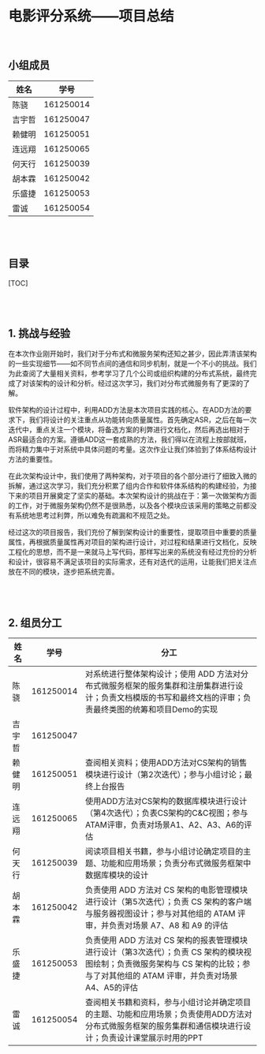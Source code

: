 # 电影评分系统——项目总结

<br/>

## 小组成员

| 姓名   | 学号      |
| ------ | --------- |
| 陈骁   | 161250014 |
| 吉宇哲 | 161250047 |
| 赖健明 | 161250051 |
| 连远翔 | 161250065 |
| 何天⾏ | 161250039 |
| 胡本霖 | 161250042 |
| 乐盛捷 | 161250053 |
| 雷诚   | 161250054 |

<br/>

<br/>

## 目录

[TOC]

<br/>

<br/>

## 1. 挑战与经验

在本次作业刚开始时，我们对于分布式和微服务架构还知之甚少，因此弄清该架构的一些实现细节——如不同节点间的通信和同步机制，就是一个不小的挑战。我们为此查阅了大量相关资料，参考学习了几个公司或组织构建的分布式系统，最终完成了对该架构的设计和分析。经过这次学习，我们对分布式微服务有了更深的了解。

软件架构的设计过程中，利用ADD方法是本次项目实践的核心。在ADD方法的要求下，我们将设计的关注重点从功能转向质量属性。首先确定ASR，之后在每一次迭代中，重点关注一个模块，将备选方案的利弊进行文档化，然后再选出相对于ASR最适合的方案。遵循ADD这一套成熟的方法，我们得以在流程上按部就班，而将精力集中于对系统中具体问题的考量。这次作业让我们体验到了体系结构设计方法的重要性。

在此次架构设计中，我们使用了两种架构，对于项目的各个部分进行了细致入微的拆解，通过这次学习，我们充分积累了组内合作和软件体系结构的构建经验，为接下来的项目开展奠定了坚实的基础。本次架构设计的挑战在于：第一次做架构方面的工作，对于微服务架构仍然不是很熟悉，以及各个模块应该采用的策略之前都没有系统地思考过利弊，所以难免有疏漏和不规范之处。

经过这次的项目报告，我们充份了解到架构设计的重要性，提取项目中重要的质量属性，再根据质量属性再对项目的架构进行设计，对过程和结果进行文档化，反映工程化的思想，而不是一来就马上写代码，那样写出来的系统没有经过充份的分析和设计，很容易不满足该项目的实际需求，还有对迭代的运用，让能我们把关注点放在不同的模块，逐步把系统完善。

<br/>

<br/>

## 2. 组员分工

| 姓名   | 学号      | 分工                                                         |
| ------ | --------- | ------------------------------------------------------------ |
| 陈骁   | 161250014 | 对系统进行整体架构设计；使用 ADD 方法对分布式微服务框架的服务集群和注册集群进行设计；负责文档模版的书写和最终文档的评审；负责最终类图的统筹和项目Demo的实现 |
| 吉宇哲 | 161250047 |                                                              |
| 赖健明 | 161250051 | 查阅相关资料；使用ADD方法对CS架构的销售模块进行设计（第2次迭代）；参与小组讨论；最终上台报告 |
| 连远翔 | 161250065 | 使用ADD方法对CS架构的数据库模块进行设计（第4次迭代）；负表CS架构的C&C视图；参与ATAM评审，负责对场景A1、A2、A3、A6的评估 |
| 何天⾏ | 161250039 | 阅读项目相关书籍，参与小组讨论确定项目的主题、功能和应用场景；负责分布式微服务框架中数据库模块的设计 |
| 胡本霖 | 161250042 | 负责使用 ADD 方法对 CS 架构的电影管理模块进行设计（第5次迭代）；负责 CS 架构的客户端与服务器视图设计；参与对其他组的 ATAM 评审，并负责对场景 A7、A8 和 A9 的评估 |
| 乐盛捷 | 161250053 | 负责使用 ADD 方法对 CS 架构的报表管理模块进行设计（第3次迭代）；负责 CS 架构的模块视图绘制；负责微服务架构与 CS 架构的比较；参与了对其他组的 ATAM 评审，并负责对场景 A4、A5的评估 |
| 雷诚   | 161250054 | 查阅相关书籍和资料，参与小组讨论并确定项目的主题、功能和应用场景；负责使用ADD方法对分布式微服务框架的服务集群和通信模块进行设计；负责设计课堂展示时用的PPT |
